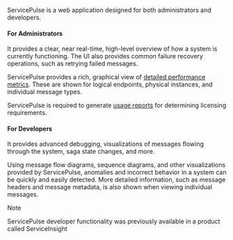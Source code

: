 ServicePulse is a web application designed for both administrators and developers. 

#### For Administrators

It provides a clear, near real-time, high-level overview of how a system is currently functioning. The UI also provides common failure recovery operations, such as retrying failed messages.

ServicePulse provides a rich, graphical view of [detailed performance metrics](/monitoring/metrics/in-servicepulse.md). These are shown for logical endpoints, physical instances, and individual message types.

ServicePulse is required to generate [usage reports](/servicepulse/usage.md) for determining licensing requirements.

#### For Developers

It provides advanced debugging, visualizations of messages flowing through the system, saga state changes, and more.

Using message flow diagrams, sequence diagrams, and other visualizations provided by ServicePulse, anomalies and incorrect behavior in a system can be quickly and easily detected. More detailed information, such as message headers and message metadata, is also shown when viewing individual messages.

> [!NOTE]
> ServicePulse developer functionality was previously available in a product called ServiceInsight